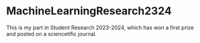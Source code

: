 # MachineLearningResearch2324
This is my part in Student Research 2023-2024, which has won a first prize and posted on a sciencetific journal.
